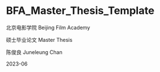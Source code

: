 # BFA_Master_Thesis_Template

北京电影学院 Beijing Film Academy

硕士毕业论文 Master Thesis

陈俊良 Juneleung Chan

2023-06

